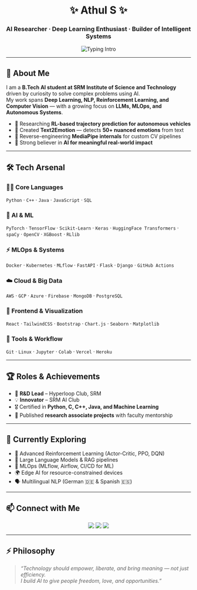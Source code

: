 <!-- Elegant Header -->
<h1 align="center">✨ Athul S ✨</h1>
<h3 align="center">AI Researcher · Deep Learning Enthusiast · Builder of Intelligent Systems</h3>

<p align="center">
  <img src="https://readme-typing-svg.herokuapp.com?font=Fira+Code&duration=2500&pause=500&color=2F81F7&center=true&vCenter=true&width=600&lines=AI+Engineer+in+the+Making;Deep+Learning+%7C+Reinforcement+Learning;NLP+%7C+LLMs+%7C+MLOps;Exploring+MediaPipe+%26+Autonomous+Systems;Always+Learning+·+Always+Building" alt="Typing Intro" />
</p>

---

## 🌌 About Me  
I am a **B.Tech AI student at SRM Institute of Science and Technology** driven by curiosity to solve complex problems using AI.  
My work spans **Deep Learning, NLP, Reinforcement Learning, and Computer Vision** — with a growing focus on **LLMs, MLOps, and Autonomous Systems**.  

- 🧠 Researching **RL-based trajectory prediction for autonomous vehicles**  
- 🔬 Created **Text2Emotion** — detects **50+ nuanced emotions** from text  
- 🎥 Reverse-engineering **MediaPipe internals** for custom CV pipelines  
- 🚀 Strong believer in **AI for meaningful real-world impact**  

---

## 🛠 Tech Arsenal  

### 🧑‍💻 Core Languages  
`Python` · `C++` · `Java` · `JavaScript` · `SQL`  

### 🤖 AI & ML  
`PyTorch` · `TensorFlow` · `Scikit-Learn` · `Keras` · `HuggingFace Transformers` · `spaCy` · `OpenCV` · `XGBoost` · `RLlib`  

### ⚡ MLOps & Systems  
`Docker` · `Kubernetes` · `MLflow` · `FastAPI` · `Flask` · `Django` · `GitHub Actions`  

### ☁️ Cloud & Big Data  
`AWS` · `GCP` · `Azure` · `Firebase` · `MongoDB` · `PostgreSQL`  

### 🎨 Frontend & Visualization  
`React` · `TailwindCSS` · `Bootstrap` · `Chart.js` · `Seaborn` · `Matplotlib`  

### 🔧 Tools & Workflow  
`Git` · `Linux` · `Jupyter` · `Colab` · `Vercel` · `Heroku`  

---


## 🏆 Roles & Achievements  
- 🧪 **R&D Lead** – Hyperloop Club, SRM  
- 💡 **Innovator** – SRM AI Club  
- 🎖️ Certified in **Python, C, C++, Java, and Machine Learning**  
- 📄 Published **research associate projects** with faculty mentorship  

---

## 🌱 Currently Exploring  
- 🦾 Advanced Reinforcement Learning (Actor-Critic, PPO, DQN)  
- 🧩 Large Language Models & RAG pipelines  
- 🔄 MLOps (MLflow, Airflow, CI/CD for ML)  
- 🌍 Edge AI for resource-constrained devices  
- 🗣️ Multilingual NLP (German 🇩🇪 & Spanish 🇪🇸)  

---

## 📫 Connect with Me  
<p align="center">
  <a href="https://www.linkedin.com/in/athul-s-010117289/"><img src="https://img.shields.io/badge/LinkedIn-0A66C2?style=for-the-badge&logo=linkedin&logoColor=white"/></a>
  <a href="mailto:imathul270@gmail.com"><img src="https://img.shields.io/badge/Email-D14836?style=for-the-badge&logo=gmail&logoColor=white"/></a>
  <a href="https://imathul270.github.io"><img src="https://img.shields.io/badge/Portfolio-000000?style=for-the-badge&logo=google-chrome&logoColor=white"/></a>
</p>

---

## ⚡ Philosophy  
> *“Technology should empower, liberate, and bring meaning — not just efficiency.  
I build AI to give people freedom, love, and opportunities.”*  
